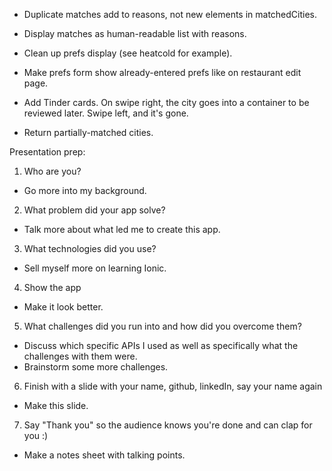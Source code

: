 - Duplicate matches add to reasons, not new elements in matchedCities.
- Display matches as human-readable list with reasons.

- Clean up prefs display (see heatcold for example).
- Make prefs form show already-entered prefs like on restaurant edit page.

- Add Tinder cards. On swipe right, the city goes into a container to be reviewed later. Swipe left, and it's gone.

- Return partially-matched cities.

Presentation prep:
1. Who are you?
  - Go more into my background.
2. What problem did your app solve?
  - Talk more about what led me to create this app.
3. What technologies did you use?
  - Sell myself more on learning Ionic.
4. Show the app
  - Make it look better.
5. What challenges did you run into and how did you overcome them?
  - Discuss which specific APIs I used as well as specifically what the challenges with them were.
  - Brainstorm some more challenges.
6. Finish with a slide with your name, github, linkedIn, say your name again
  - Make this slide.
7. Say "Thank you" so the audience knows you're done and can clap for you :)
  - Make a notes sheet with talking points.
